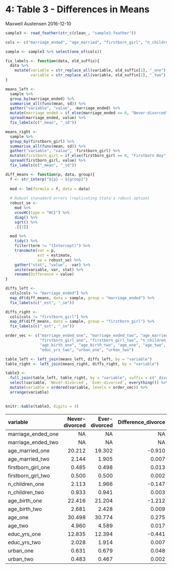4: Table 3 - Differences in Means
================
Maxwell Austensen
2016-12-10

``` r
sample3 <- read_feather(str_c(clean_, "sample3.feather"))
```

``` r
cols <- c("marriage_ended", "age_married", "firstborn_girl", "n_children", "age_birth", "age", "educ_yrs", "urban")

sample <- sample3 %>% select(one_of(cols))
```

``` r
fix_labels <- function(data, old_suffix){
  data %>% 
    mutate(variable = str_replace_all(variable, old_suffix[1], "_one"),
           variable = str_replace_all(variable, old_suffix[2], "_two"))  
}
```

``` r
means_left <-
  sample %>% 
  group_by(marriage_ended) %>% 
  summarise_all(funs(mean, sd)) %>% 
  gather("variable", "value", -marriage_ended) %>% 
  mutate(marriage_ended = if_else(marriage_ended == 0, "Never-divorced", "Ever-divorced")) %>% 
  spread(marriage_ended, value) %>% 
  fix_labels(c("_mean", "_sd"))

means_right <-
  sample %>% 
  group_by(firstborn_girl) %>% 
  summarise_all(funs(mean, sd)) %>% 
  gather("variable", "value", -firstborn_girl) %>% 
  mutate(firstborn_girl = if_else(firstborn_girl == 0, "Firstborn Boy", "Firstborn Girl")) %>% 
  spread(firstborn_girl, value) %>% 
  fix_labels(c("_mean", "_sd"))
```

``` r
diff_means <- function(p, data, group){
  f <- str_interp("${p} ~ ${group}")
  
  mod <- lm(formula = f, data = data)
  
  # Robust stanadard errors (replicating Stata's robust option)
  robust_se <- 
    mod %>% 
    vcovHC(type = "HC1") %>% 
    diag() %>% 
    sqrt() %>% 
    .[[2]]

  mod %>% 
    tidy() %>% 
    filter(term != "(Intercept)") %>% 
    transmute(var = p,
              est = estimate,
              se = robust_se) %>% 
    gather("stat", "value", -var) %>% 
    unite(variable, var, stat) %>% 
    rename(Difference = value)
}
```

``` r
diffs_left <- 
  cols[cols != "marriage_ended"] %>% 
  map_df(diff_means, data = sample, group = "marriage_ended") %>% 
  fix_labels(c("_est", "_se"))

diffs_right <- 
  cols[cols != "firstborn_girl"] %>% 
  map_df(diff_means, data = sample, group = "firstborn_girl") %>% 
  fix_labels(c("_est", "_se"))
```

``` r
order_vec <- c("marriage_ended_one", "marriage_ended_two", "age_married_one", "age_married_two", 
               "firstborn_girl_one", "firstborn_girl_two", "n_children_one", "n_children_two", 
               "age_birth_one", "age_birth_two", "age_one", "age_two", "educ_yrs_one", 
               "educ_yrs_two", "urban_one", "urban_two")

table_left <- left_join(means_left, diffs_left, by = "variable")
table_right <- left_join(means_right, diffs_right, by = "variable")

table3 <- 
  full_join(table_left, table_right, by = "variable", suffix = c("_divorce", "_firstborn")) %>% 
  select(variable, `Never-divorced`, `Ever-divorced`, everything()) %>% 
  mutate(variable = ordered(variable, levels = order_vec)) %>% 
  arrange(variable)
  

knitr::kable(table3, digits = 3)
```

| variable             |  Never-divorced|  Ever-divorced|  Difference\_divorce|  Firstborn Boy|  Firstborn Girl|  Difference\_firstborn|
|:---------------------|---------------:|--------------:|--------------------:|--------------:|---------------:|----------------------:|
| marriage\_ended\_one |              NA|             NA|                   NA|          0.193|           0.201|                  0.008|
| marriage\_ended\_two |              NA|             NA|                   NA|          0.394|           0.401|                  0.001|
| age\_married\_one    |          20.212|         19.302|               -0.910|         20.037|          20.030|                 -0.007|
| age\_married\_two    |           2.144|          1.905|                0.007|          2.133|           2.127|                  0.006|
| firstborn\_girl\_one |           0.485|          0.498|                0.013|             NA|              NA|                     NA|
| firstborn\_girl\_two |           0.500|          0.500|                0.002|             NA|              NA|                     NA|
| n\_children\_one     |           2.113|          1.966|               -0.147|          2.082|           2.086|                  0.004|
| n\_children\_two     |           0.933|          0.941|                0.003|          0.933|           0.941|                  0.003|
| age\_birth\_one      |          22.416|         21.204|               -1.212|         22.182|          22.173|                 -0.009|
| age\_birth\_two      |           2.681|          2.428|                0.009|          2.677|           2.677|                  0.008|
| age\_one             |          30.498|         30.774|                0.275|         30.549|          30.555|                  0.006|
| age\_two             |           4.960|          4.589|                0.017|          4.894|           4.887|                  0.014|
| educ\_yrs\_one       |          12.835|         12.394|               -0.441|         12.746|          12.751|                  0.005|
| educ\_yrs\_two       |           2.028|          1.914|                0.007|          2.015|           2.012|                  0.006|
| urban\_one           |           0.631|          0.679|                0.048|          0.639|           0.641|                  0.002|
| urban\_two           |           0.483|          0.467|                0.002|          0.480|           0.480|                  0.001|
